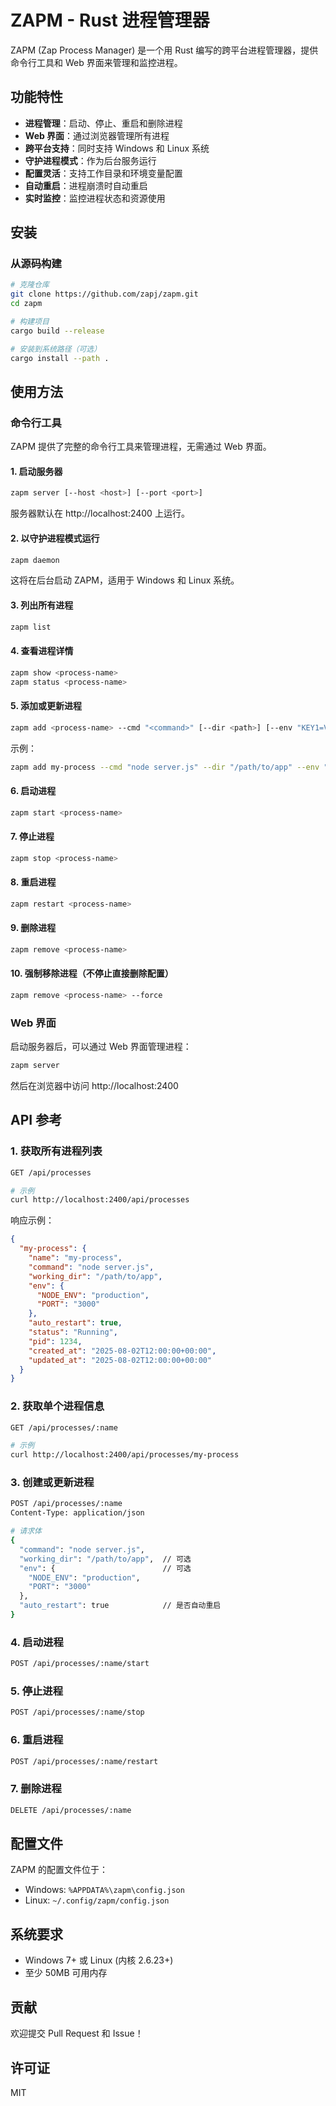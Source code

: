 # ZAPM - Rust 进程管理器

ZAPM (Zap Process Manager) 是一个用 Rust 编写的跨平台进程管理器，提供命令行工具和 Web 界面来管理和监控进程。

## 功能特性

- **进程管理**：启动、停止、重启和删除进程
- **Web 界面**：通过浏览器管理所有进程
- **跨平台支持**：同时支持 Windows 和 Linux 系统
- **守护进程模式**：作为后台服务运行
- **配置灵活**：支持工作目录和环境变量配置
- **自动重启**：进程崩溃时自动重启
- **实时监控**：监控进程状态和资源使用

## 安装

### 从源码构建

```bash
# 克隆仓库
git clone https://github.com/zapj/zapm.git
cd zapm

# 构建项目
cargo build --release

# 安装到系统路径（可选）
cargo install --path .
```

## 使用方法

### 命令行工具

ZAPM 提供了完整的命令行工具来管理进程，无需通过 Web 界面。

#### 1. 启动服务器

```bash
zapm server [--host <host>] [--port <port>]
```

服务器默认在 http://localhost:2400 上运行。

#### 2. 以守护进程模式运行

```bash
zapm daemon
```

这将在后台启动 ZAPM，适用于 Windows 和 Linux 系统。

#### 3. 列出所有进程

```bash
zapm list
```

#### 4. 查看进程详情

```bash
zapm show <process-name>
zapm status <process-name>
```

#### 5. 添加或更新进程

```bash
zapm add <process-name> --cmd "<command>" [--dir <path>] [--env "KEY1=VAL1" --env "KEY2=VAL2"] [--auto-restart]
```

示例：
```bash
zapm add my-process --cmd "node server.js" --dir "/path/to/app" --env "NODE_ENV=production" --env "PORT=3000" --auto-restart
```

#### 6. 启动进程

```bash
zapm start <process-name>
```

#### 7. 停止进程

```bash
zapm stop <process-name>
```

#### 8. 重启进程

```bash
zapm restart <process-name>
```

#### 9. 删除进程

```bash
zapm remove <process-name>
```

#### 10. 强制移除进程（不停止直接删除配置）

```bash
zapm remove <process-name> --force
```

### Web 界面

启动服务器后，可以通过 Web 界面管理进程：

```bash
zapm server
```

然后在浏览器中访问 http://localhost:2400

## API 参考

### 1. 获取所有进程列表

```bash
GET /api/processes

# 示例
curl http://localhost:2400/api/processes
```

响应示例：
```json
{
  "my-process": {
    "name": "my-process",
    "command": "node server.js",
    "working_dir": "/path/to/app",
    "env": {
      "NODE_ENV": "production",
      "PORT": "3000"
    },
    "auto_restart": true,
    "status": "Running",
    "pid": 1234,
    "created_at": "2025-08-02T12:00:00+00:00",
    "updated_at": "2025-08-02T12:00:00+00:00"
  }
}
```

### 2. 获取单个进程信息

```bash
GET /api/processes/:name

# 示例
curl http://localhost:2400/api/processes/my-process
```

### 3. 创建或更新进程

```bash
POST /api/processes/:name
Content-Type: application/json

# 请求体
{
  "command": "node server.js",
  "working_dir": "/path/to/app",  // 可选
  "env": {                        // 可选
    "NODE_ENV": "production",
    "PORT": "3000"
  },
  "auto_restart": true            // 是否自动重启
}
```

### 4. 启动进程

```bash
POST /api/processes/:name/start
```

### 5. 停止进程

```bash
POST /api/processes/:name/stop
```

### 6. 重启进程

```bash
POST /api/processes/:name/restart
```

### 7. 删除进程

```bash
DELETE /api/processes/:name
```

## 配置文件

ZAPM 的配置文件位于：

- Windows: `%APPDATA%\zapm\config.json`
- Linux: `~/.config/zapm/config.json`

## 系统要求

- Windows 7+ 或 Linux (内核 2.6.23+)
- 至少 50MB 可用内存

## 贡献

欢迎提交 Pull Request 和 Issue！

## 许可证

MIT